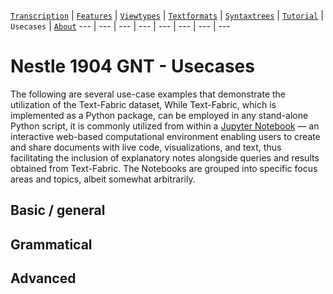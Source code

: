 <a name="start"></a>
[`Transcription`](../transcription.md#start) | [`Features`](../features/README.md#start) | [`Viewtypes`](../viewtypes.md#start) | [`Textformats`](../docs/textformats.md#start) | [`Syntaxtrees`](../syntaxtrees.md#start) | [`Tutorial`](../../tutorial/README.md#start) | `Usecases` | [`About`](../about.md#start)
---  | --- | --- | --- | --- | --- | --- | ---

# Nestle 1904 GNT - Usecases

The following are several use-case examples that demonstrate the utilization of the Text-Fabric dataset, While Text-Fabric, which is implemented as a Python package, can be employed in any stand-alone Python script, it is commonly utilized from within a [Jupyter Notebook](https://jupyter.org) — an interactive web-based computational environment enabling users to create and share documents with live code, visualizations, and text, thus facilitating the inclusion of explanatory notes alongside queries and results obtained from Text-Fabric. The Notebooks are grouped into specific focus areas and topics, albeit somewhat arbitrarily.

## Basic / general

## Grammatical

## Advanced
